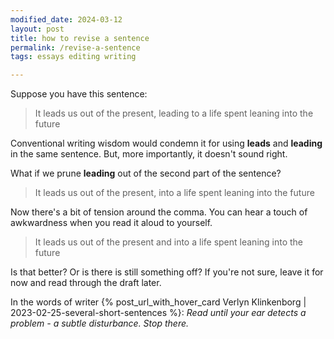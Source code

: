 ```yaml
---
modified_date: 2024-03-12
layout: post
title: how to revise a sentence
permalink: /revise-a-sentence
tags: essays editing writing

---
```


Suppose you have this sentence:
> It leads us out of the present, leading to a life spent leaning into the future

<!--more-->

Conventional writing wisdom would condemn it for using **leads** and **leading** in the same sentence.
But, more importantly, it doesn't sound right.

What if we prune **leading** out of the second part of the sentence?
> It leads us out of the present, into a life spent leaning into the future

Now there's a bit of tension around the comma.
You can hear a touch of awkwardness when you read it aloud to yourself.

> It leads us out of the present and into a life spent leaning into the future

Is that better?
Or is there is still something off?
If you're not sure, leave it for now and read through the draft later.

In the words of writer {% post_url_with_hover_card Verlyn Klinkenborg | 2023-02-25-several-short-sentences %}: _Read until your ear detects a problem - a subtle disturbance. Stop there._